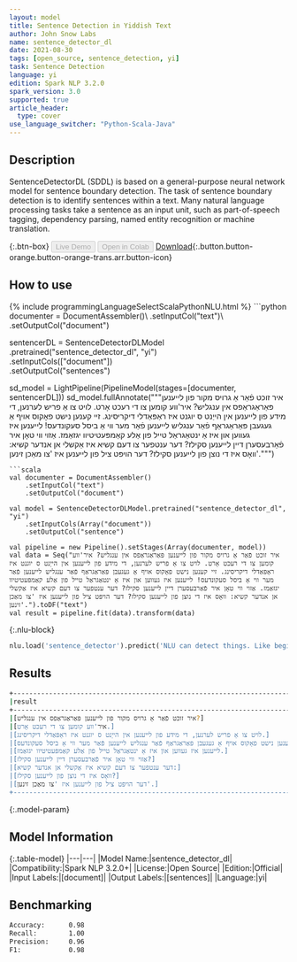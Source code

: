 ```yaml
---
layout: model
title: Sentence Detection in Yiddish Text
author: John Snow Labs
name: sentence_detector_dl
date: 2021-08-30
tags: [open_source, sentence_detection, yi]
task: Sentence Detection
language: yi
edition: Spark NLP 3.2.0
spark_version: 3.0
supported: true
article_header:
  type: cover
use_language_switcher: "Python-Scala-Java"
---
```


## Description

SentenceDetectorDL (SDDL) is based on a general-purpose neural network model for sentence boundary detection. The task of sentence boundary detection is to identify sentences within a text. Many natural language processing tasks take a sentence as an input unit, such as part-of-speech tagging, dependency parsing, named entity recognition or machine translation.

{:.btn-box}
<button class="button button-orange" disabled>Live Demo</button>
<button class="button button-orange" disabled>Open in Colab</button>
[Download](https://s3.amazonaws.com/auxdata.johnsnowlabs.com/public/models/sentence_detector_dl_yi_3.2.0_3.0_1630323089681.zip){:.button.button-orange.button-orange-trans.arr.button-icon}

## How to use



<div class="tabs-box" markdown="1">
{% include programmingLanguageSelectScalaPythonNLU.html %}
```python
documenter = DocumentAssembler()\
    .setInputCol("text")\
    .setOutputCol("document")
    
sentencerDL = SentenceDetectorDLModel\
  .pretrained("sentence_detector_dl", "yi") \
  .setInputCols(["document"]) \
  .setOutputCol("sentences")

sd_model = LightPipeline(PipelineModel(stages=[documenter, sentencerDL]))
sd_model.fullAnnotate("""איר זוכט פֿאַר אַ גרויס מקור פון לייענען פּאַראַגראַפס אין ענגליש? איר'ווע קומען צו די רעכט אָרט. לויט צו אַ פריש לערנען, די מידע פון לייענען אין הייַנט ס יוגנט איז ראַפּאַדלי דיקריסינג. זיי קענען נישט פאָקוס אויף אַ געגעבן פּאַראַגראַף פֿאַר ענגליש לייענען פֿאַר מער ווי אַ ביסל סעקונדעס! לייענען איז געווען און איז אַ ינטאַגראַל טייל פון אַלע קאַמפּעטיטיוו יגזאַמז. אַזוי ווי טאָן איר פֿאַרבעסערן דיין לייענען סקילז? דער ענטפער צו דעם קשיא איז אַקשלי אן אנדער קשיא: וואָס איז די נוצן פון לייענען סקילז? דער הויפּט ציל פון לייענען איז 'צו מאַכן זינען'.""")



```
```scala
val documenter = DocumentAssembler()
    .setInputCol("text")
    .setOutputCol("document")

val model = SentenceDetectorDLModel.pretrained("sentence_detector_dl", "yi")
	.setInputCols(Array("document"))
	.setOutputCol("sentence")

val pipeline = new Pipeline().setStages(Array(documenter, model))
val data = Seq("איר זוכט פֿאַר אַ גרויס מקור פון לייענען פּאַראַגראַפס אין ענגליש? איר'ווע קומען צו די רעכט אָרט. לויט צו אַ פריש לערנען, די מידע פון לייענען אין הייַנט ס יוגנט איז ראַפּאַדלי דיקריסינג. זיי קענען נישט פאָקוס אויף אַ געגעבן פּאַראַגראַף פֿאַר ענגליש לייענען פֿאַר מער ווי אַ ביסל סעקונדעס! לייענען איז געווען און איז אַ ינטאַגראַל טייל פון אַלע קאַמפּעטיטיוו יגזאַמז. אַזוי ווי טאָן איר פֿאַרבעסערן דיין לייענען סקילז? דער ענטפער צו דעם קשיא איז אַקשלי אן אנדער קשיא: וואָס איז די נוצן פון לייענען סקילז? דער הויפּט ציל פון לייענען איז 'צו מאַכן זינען'.").toDF("text")
val result = pipeline.fit(data).transform(data)
```

{:.nlu-block}
```python
nlu.load('sentence_detector').predict('NLU can detect things. Like beginning and endings of sentences. It can also do much more!', output_level ='sentence')  
```
</div>

## Results

```bash
+--------------------------------------------------------------------------------------------------------+
|result                                                                                                  |
+--------------------------------------------------------------------------------------------------------+
|[איר זוכט פֿאַר אַ גרויס מקור פון לייענען פּאַראַגראַפס אין ענגליש?]                                    				 |
|[איר'ווע קומען צו די רעכט אָרט.]                                                                          		 |
|[לויט צו אַ פריש לערנען, די מידע פון לייענען אין הייַנט ס יוגנט איז ראַפּאַדלי דיקריסינג.]              					 |
|[זיי קענען נישט פאָקוס אויף אַ געגעבן פּאַראַגראַף פֿאַר ענגליש לייענען פֿאַר מער ווי אַ ביסל סעקונדעס!]						 |
|[לייענען איז געווען און איז אַ ינטאַגראַל טייל פון אַלע קאַמפּעטיטיוו יגזאַמז.]                         					 |
|[אַזוי ווי טאָן איר פֿאַרבעסערן דיין לייענען סקילז?]                                                   			 |
|[דער ענטפער צו דעם קשיא איז אַקשלי אן אנדער קשיא:]                                                     		 |
|[וואָס איז די נוצן פון לייענען סקילז?]                                                                 			 |
|[דער הויפּט ציל פון לייענען איז 'צו מאַכן זינען'.]                                                     			 |
+--------------------------------------------------------------------------------------------------------+

```

{:.model-param}
## Model Information

{:.table-model}
|---|---|
|Model Name:|sentence_detector_dl|
|Compatibility:|Spark NLP 3.2.0+|
|License:|Open Source|
|Edition:|Official|
|Input Labels:|[document]|
|Output Labels:|[sentences]|
|Language:|yi|

## Benchmarking

```bash
Accuracy:      0.98
Recall:        1.00
Precision:     0.96
F1:            0.98

```